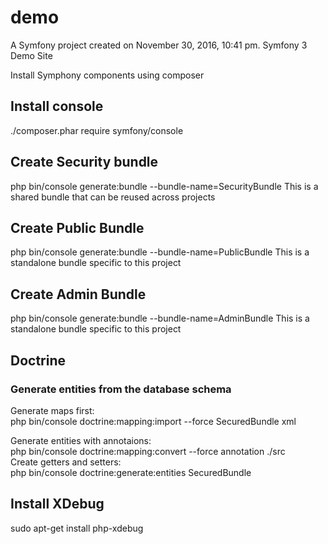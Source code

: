 demo
====

A Symfony project created on November 30, 2016, 10:41 pm.
Symfony 3 Demo Site

Install Symphony components using composer 

## Install console
./composer.phar require symfony/console

## Create Security bundle
php bin/console generate:bundle --bundle-name=SecurityBundle
This is a shared bundle that can be reused across projects

## Create Public Bundle
php bin/console generate:bundle --bundle-name=PublicBundle
This is a standalone bundle specific to this project

## Create Admin Bundle
php bin/console generate:bundle --bundle-name=AdminBundle
This is a standalone bundle specific to this project

## Doctrine
### Generate entities from the database schema
Generate maps first:  
php bin/console doctrine:mapping:import --force SecuredBundle xml

Generate entities with annotaions:  
php bin/console doctrine:mapping:convert --force annotation ./src  
Create getters and setters:  
php bin/console doctrine:generate:entities SecuredBundle 
   
## Install XDebug  
sudo apt-get install php-xdebug  
 


